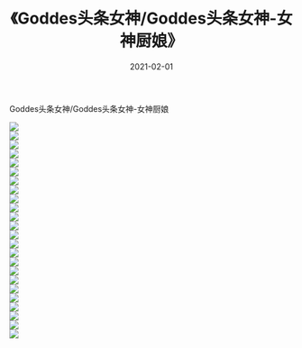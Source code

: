 ﻿---
layout: post
title:  《Goddes头条女神/Goddes头条女神-女神厨娘》
date:   2021-02-01
img: http://img.660000.xyz/Sharelink/网络美图/2021/Goddes头条女神/Goddes头条女神-女神厨娘/000.jpg
categories: [美女, 清纯, 唯美]
---

Goddes头条女神/Goddes头条女神-女神厨娘

 ![](http://img.660000.xyz/Sharelink/网络美图/2021/Goddes头条女神/Goddes头条女神-女神厨娘/001.jpg) <br>![](http://img.660000.xyz/Sharelink/网络美图/2021/Goddes头条女神/Goddes头条女神-女神厨娘/002.jpg) <br>![](http://img.660000.xyz/Sharelink/网络美图/2021/Goddes头条女神/Goddes头条女神-女神厨娘/003.jpg) <br>![](http://img.660000.xyz/Sharelink/网络美图/2021/Goddes头条女神/Goddes头条女神-女神厨娘/004.jpg) <br>![](http://img.660000.xyz/Sharelink/网络美图/2021/Goddes头条女神/Goddes头条女神-女神厨娘/005.jpg) <br>![](http://img.660000.xyz/Sharelink/网络美图/2021/Goddes头条女神/Goddes头条女神-女神厨娘/006.jpg) <br>![](http://img.660000.xyz/Sharelink/网络美图/2021/Goddes头条女神/Goddes头条女神-女神厨娘/007.jpg) <br>![](http://img.660000.xyz/Sharelink/网络美图/2021/Goddes头条女神/Goddes头条女神-女神厨娘/008.jpg) <br>![](http://img.660000.xyz/Sharelink/网络美图/2021/Goddes头条女神/Goddes头条女神-女神厨娘/009.jpg) <br>![](http://img.660000.xyz/Sharelink/网络美图/2021/Goddes头条女神/Goddes头条女神-女神厨娘/010.jpg) <br>![](http://img.660000.xyz/Sharelink/网络美图/2021/Goddes头条女神/Goddes头条女神-女神厨娘/011.jpg) <br>![](http://img.660000.xyz/Sharelink/网络美图/2021/Goddes头条女神/Goddes头条女神-女神厨娘/012.jpg) <br>![](http://img.660000.xyz/Sharelink/网络美图/2021/Goddes头条女神/Goddes头条女神-女神厨娘/013.jpg) <br>![](http://img.660000.xyz/Sharelink/网络美图/2021/Goddes头条女神/Goddes头条女神-女神厨娘/014.jpg) <br>![](http://img.660000.xyz/Sharelink/网络美图/2021/Goddes头条女神/Goddes头条女神-女神厨娘/015.jpg) <br>![](http://img.660000.xyz/Sharelink/网络美图/2021/Goddes头条女神/Goddes头条女神-女神厨娘/016.jpg) <br>![](http://img.660000.xyz/Sharelink/网络美图/2021/Goddes头条女神/Goddes头条女神-女神厨娘/017.jpg) <br>![](http://img.660000.xyz/Sharelink/网络美图/2021/Goddes头条女神/Goddes头条女神-女神厨娘/018.jpg) <br>![](http://img.660000.xyz/Sharelink/网络美图/2021/Goddes头条女神/Goddes头条女神-女神厨娘/019.jpg) <br>![](http://img.660000.xyz/Sharelink/网络美图/2021/Goddes头条女神/Goddes头条女神-女神厨娘/020.jpg) <br>![](http://img.660000.xyz/Sharelink/网络美图/2021/Goddes头条女神/Goddes头条女神-女神厨娘/021.jpg) <br>![](http://img.660000.xyz/Sharelink/网络美图/2021/Goddes头条女神/Goddes头条女神-女神厨娘/022.jpg) <br>![](http://img.660000.xyz/Sharelink/网络美图/2021/Goddes头条女神/Goddes头条女神-女神厨娘/023.jpg) <br>![](http://img.660000.xyz/Sharelink/网络美图/2021/Goddes头条女神/Goddes头条女神-女神厨娘/024.jpg) <br>